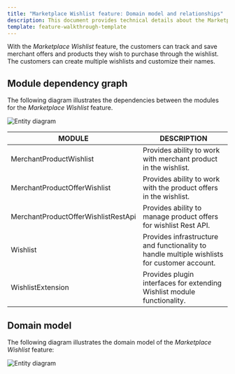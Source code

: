 ```yaml
---
title: "Marketplace Wishlist feature: Domain model and relationships"
description: This document provides technical details about the Marketplace Wishlist feature.
template: feature-walkthrough-template
---
```


With the *Marketplace Wishlist* feature, the customers can track and save merchant offers and products they wish to purchase through the wishlist. The customers can create multiple wishlists and customize their names.


## Module dependency graph

The following diagram illustrates the dependencies between the modules for the *Marketplace Wishlist* feature.

![Entity diagram](https://confluence-connect.gliffy.net/embed/image/e7a2ef43-7eb8-435a-870b-d8012fe8bd07.png?utm_medium=live&utm_source=confluence)

| MODULE     | DESCRIPTION                |
|------------|----------------------------|
| MerchantProductWishlist | Provides ability to work with merchant product in the wishlist. |
| MerchantProductOfferWishlist | Provides ability to work with the product offers in the wishlist. |
| MerchantProductOfferWishlistRestApi | Provides ability to manage product offers for wishlist Rest API. |
| Wishlist | Provides infrastructure and functionality to handle multiple wishlists for customer account. |
| WishlistExtension | Provides plugin interfaces for extending Wishlist module functionality. |

## Domain model

The following diagram illustrates the domain model of the *Marketplace Wishlist* feature:

![Entity diagram](https://confluence-connect.gliffy.net/embed/image/6d5e9f9f-f841-4877-bf65-7fdd38d6d49b.png?utm_medium=live&utm_source=confluence)
